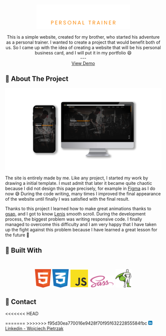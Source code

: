 <a name="readme-top"></a>

<br />
<div align="center">
    <img src="src/img/github/darek_logo-github.png" alt="Darek Pietrzak Logo" width="300" height="80">

  <p align="center">
    This is a simple website, created for my brother, who started his adventure as a personal trainer. I wanted to create a project that would benefit both of us. So I came up with the idea of creating a website that will be his personal business card, and I will put it in my portfolio 😄
    <br />
    ---
    <br />
    <a href="https://darekpietrzak.online/">View Demo</a>
  </p>
</div>

## 📝 About The Project

[![Product Name Screen Shot][product-screenshot]](https://darekpietrzak.online/)

The site is entirely made by me. Like any project, I started my work by drawing a initial template. I must admit that later it became quite chaotic because I did not design this page precisely, for example in <a href="https://www.figma.com/">Figma</a> as I do now 😅
During the code writing, many times I improved the final appearance of the website until finally I was satisfied with the final result.

Thanks to this project I learned how to make great animations thanks to <a href="https://greensock.com/gsap/">gsap</a>, and I got to know <a href="https://lenis.studiofreight.com/">Lenis</a> smooth scroll. During the development process, the biggest problem was writing responsive code. I finally managed to overcome this difficulty and I am very happy that I have taken up the fight against this problem because I have learned a great lesson for the future 💪

## 🧰 Built With

<br />
<p align="center">
<img height="60" src="src/img/github/html5.svg"/>
<img height="60" src="src/img/github/css3.svg"/>
<img height="60" src="src/img/github/javascript.svg"/>
<img height="40" src="src/img/github/sass.svg"/>
<img height="60" src="src/img/github/gsap-greensock.svg"/>
</p>

## 💼 Contact

<<<<<<< HEAD
<p align="left">
=======
>>>>>>> f95d30ea770016e9428f70f95f63222855584fbc
<a href="https://www.linkedin.com/in/wojciech-pietrzak-238a25262/"><img height="13" src="src/img/github/linkedin.svg"/> Linkedin - Wojciech Pietrzak</a>

[contributors-shield]: https://img.shields.io/github/contributors/github_username/repo_name.svg?style=for-the-badge
[contributors-url]: https://github.com/github_username/repo_name/graphs/contributors
[forks-shield]: https://img.shields.io/github/forks/github_username/repo_name.svg?style=for-the-badge
[forks-url]: https://github.com/github_username/repo_name/network/members
[stars-shield]: https://img.shields.io/github/stars/github_username/repo_name.svg?style=for-the-badge
[stars-url]: https://github.com/github_username/repo_name/stargazers
[linkedin-shield]: https://img.shields.io/badge/-LinkedIn-black.svg?style=for-the-badge&logo=linkedin&colorB=555
[linkedin-url]: https://www.linkedin.com/in/wojciech-pietrzak-238a25262/
[product-screenshot]: src/img/github/website_bg.png
